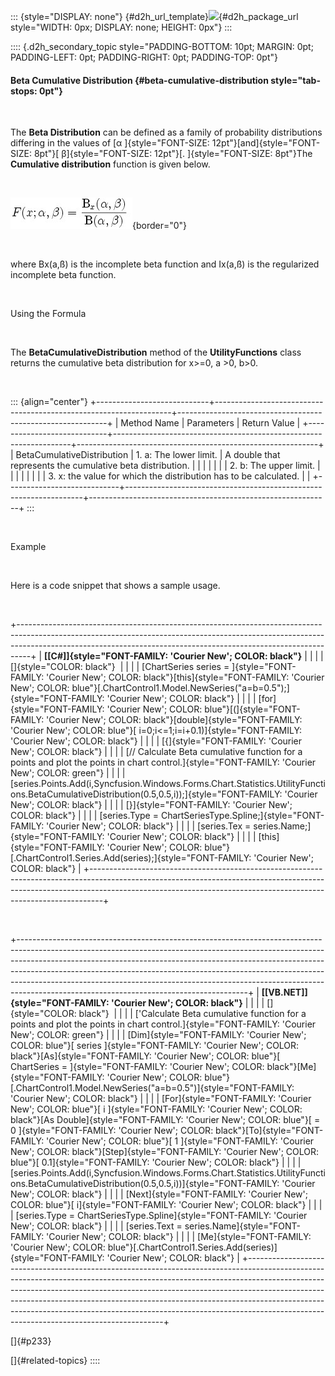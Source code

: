 ::: {style="DISPLAY: none"}
[](ms-xhelp:///?Id=d2h_url_template){#d2h_url_template}![](!package_url!){#d2h_package_url style="WIDTH: 0px; DISPLAY: none; HEIGHT: 0px"}
:::

:::: {.d2h_secondary_topic style="PADDING-BOTTOM: 10pt; MARGIN: 0pt; PADDING-LEFT: 0pt; PADDING-RIGHT: 0pt; PADDING-TOP: 0pt"}
#### Beta Cumulative Distribution {#beta-cumulative-distribution style="tab-stops: 0pt"}

 

The **Beta Distribution** can be defined as a family of probability distributions differing in the values of [α ]{style="FONT-SIZE: 12pt"}[and]{style="FONT-SIZE: 8pt"}[ β]{style="FONT-SIZE: 12pt"}[. ]{style="FONT-SIZE: 8pt"}The **Cumulative distribution** function is given below.

 

![](ImagesExt/image84_354.jpg){border="0"}

 

where Bx(a,ß) is the incomplete beta function and Ix(a,ß) is the regularized incomplete beta function.

 

Using the Formula

 

The **BetaCumulativeDistribution** method of the **UtilityFunctions** class returns the cumulative beta distribution for x\>=0, a \>0, b\>0.

 

::: {align="center"}
+----------------------------+-------------------------------------------------------------------+------------------------------------------------------------+
| Method Name                | Parameters                                                        | Return Value                                               |
+----------------------------+-------------------------------------------------------------------+------------------------------------------------------------+
| BetaCumulativeDistribution | 1\. a: The lower limit.                                           | A double that represents the cumulative beta distribution. |
|                            |                                                                   |                                                            |
|                            | 2\. b: The upper limit.                                           |                                                            |
|                            |                                                                   |                                                            |
|                            | 3\. x: the value for which the distribution has to be calculated. |                                                            |
+----------------------------+-------------------------------------------------------------------+------------------------------------------------------------+
:::

 

Example

 

Here is a code snippet that shows a sample usage.

 

+---------------------------------------------------------------------------------------------------------------------------------------------------------------------------------------------------------------------------------------------+
| **[\[C#\]]{style="FONT-FAMILY: 'Courier New'; COLOR: black"}**                                                                                                                                                                              |
|                                                                                                                                                                                                                                             |
| []{style="COLOR: black"}                                                                                                                                                                                                                    |
|                                                                                                                                                                                                                                             |
| [ChartSeries series = ]{style="FONT-FAMILY: 'Courier New'; COLOR: black"}[this]{style="FONT-FAMILY: 'Courier New'; COLOR: blue"}[.ChartControl1.Model.NewSeries(\"a=b=0.5\");]{style="FONT-FAMILY: 'Courier New'; COLOR: black"}            |
|                                                                                                                                                                                                                                             |
| [for]{style="FONT-FAMILY: 'Courier New'; COLOR: blue"}[(]{style="FONT-FAMILY: 'Courier New'; COLOR: black"}[double]{style="FONT-FAMILY: 'Courier New'; COLOR: blue"}[ i=0;i\<=1;i=i+0.1)]{style="FONT-FAMILY: 'Courier New'; COLOR: black"} |
|                                                                                                                                                                                                                                             |
| [{]{style="FONT-FAMILY: 'Courier New'; COLOR: black"}                                                                                                                                                                                       |
|                                                                                                                                                                                                                                             |
| [// Calculate Beta cumulative function for a points and plot the points in chart control.]{style="FONT-FAMILY: 'Courier New'; COLOR: green"}                                                                                                |
|                                                                                                                                                                                                                                             |
| [series.Points.Add(i,Syncfusion.Windows.Forms.Chart.Statistics.UtilityFunctions.BetaCumulativeDistribution(0.5,0.5,i));]{style="FONT-FAMILY: 'Courier New'; COLOR: black"}                                                                  |
|                                                                                                                                                                                                                                             |
| [}]{style="FONT-FAMILY: 'Courier New'; COLOR: black"}                                                                                                                                                                                       |
|                                                                                                                                                                                                                                             |
| [series.Type = ChartSeriesType.Spline;]{style="FONT-FAMILY: 'Courier New'; COLOR: black"}                                                                                                                                                   |
|                                                                                                                                                                                                                                             |
| [series.Tex = series.Name;]{style="FONT-FAMILY: 'Courier New'; COLOR: black"}                                                                                                                                                               |
|                                                                                                                                                                                                                                             |
| [this]{style="FONT-FAMILY: 'Courier New'; COLOR: blue"}[.ChartControl1.Series.Add(series);]{style="FONT-FAMILY: 'Courier New'; COLOR: black"}                                                                                               |
+---------------------------------------------------------------------------------------------------------------------------------------------------------------------------------------------------------------------------------------------+

 

+---------------------------------------------------------------------------------------------------------------------------------------------------------------------------------------------------------------------------------------------------------------------------------------------------------------------------------------------------------------------------------------------------------------------------------------------------------------+
| **[\[VB.NET\]]{style="FONT-FAMILY: 'Courier New'; COLOR: black"}**                                                                                                                                                                                                                                                                                                                                                                                            |
|                                                                                                                                                                                                                                                                                                                                                                                                                                                               |
| []{style="COLOR: black"}                                                                                                                                                                                                                                                                                                                                                                                                                                      |
|                                                                                                                                                                                                                                                                                                                                                                                                                                                               |
| [\'Calculate Beta cumulative function for a points and plot the points in chart control.]{style="FONT-FAMILY: 'Courier New'; COLOR: green"}                                                                                                                                                                                                                                                                                                                   |
|                                                                                                                                                                                                                                                                                                                                                                                                                                                               |
| [Dim]{style="FONT-FAMILY: 'Courier New'; COLOR: blue"}[ series ]{style="FONT-FAMILY: 'Courier New'; COLOR: black"}[As]{style="FONT-FAMILY: 'Courier New'; COLOR: blue"}[ ChartSeries = ]{style="FONT-FAMILY: 'Courier New'; COLOR: black"}[Me]{style="FONT-FAMILY: 'Courier New'; COLOR: blue"}[.ChartControl1.Model.NewSeries(\"a=b=0.5\")]{style="FONT-FAMILY: 'Courier New'; COLOR: black"}                                                                |
|                                                                                                                                                                                                                                                                                                                                                                                                                                                               |
| [For]{style="FONT-FAMILY: 'Courier New'; COLOR: blue"}[ i ]{style="FONT-FAMILY: 'Courier New'; COLOR: black"}[As Double]{style="FONT-FAMILY: 'Courier New'; COLOR: blue"}[ = 0 ]{style="FONT-FAMILY: 'Courier New'; COLOR: black"}[To]{style="FONT-FAMILY: 'Courier New'; COLOR: blue"}[ 1 ]{style="FONT-FAMILY: 'Courier New'; COLOR: black"}[Step]{style="FONT-FAMILY: 'Courier New'; COLOR: blue"}[ 0.1]{style="FONT-FAMILY: 'Courier New'; COLOR: black"} |
|                                                                                                                                                                                                                                                                                                                                                                                                                                                               |
| [series.Points.Add(i,Syncfusion.Windows.Forms.Chart.Statistics.UtilityFunctions.BetaCumulativeDistribution(0.5,0.5,i))]{style="FONT-FAMILY: 'Courier New'; COLOR: black"}                                                                                                                                                                                                                                                                                     |
|                                                                                                                                                                                                                                                                                                                                                                                                                                                               |
| [Next]{style="FONT-FAMILY: 'Courier New'; COLOR: blue"}[ i]{style="FONT-FAMILY: 'Courier New'; COLOR: black"}                                                                                                                                                                                                                                                                                                                                                 |
|                                                                                                                                                                                                                                                                                                                                                                                                                                                               |
| [series.Type = ChartSeriesType.Spline]{style="FONT-FAMILY: 'Courier New'; COLOR: black"}                                                                                                                                                                                                                                                                                                                                                                      |
|                                                                                                                                                                                                                                                                                                                                                                                                                                                               |
| [series.Text = series.Name]{style="FONT-FAMILY: 'Courier New'; COLOR: black"}                                                                                                                                                                                                                                                                                                                                                                                 |
|                                                                                                                                                                                                                                                                                                                                                                                                                                                               |
| [Me]{style="FONT-FAMILY: 'Courier New'; COLOR: blue"}[.ChartControl1.Series.Add(series)]{style="FONT-FAMILY: 'Courier New'; COLOR: black"}                                                                                                                                                                                                                                                                                                                    |
+---------------------------------------------------------------------------------------------------------------------------------------------------------------------------------------------------------------------------------------------------------------------------------------------------------------------------------------------------------------------------------------------------------------------------------------------------------------+

[]{#p233} 

[]{#related-topics}
::::
